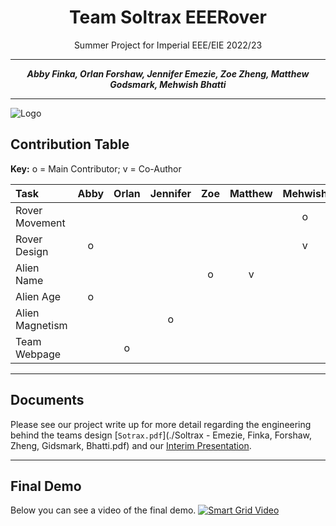 <center>

# Team Soltrax EEERover
Summer Project for Imperial EEE/EIE 2022/23

---

**_Abby Finka, Orlan Forshaw, Jennifer Emezie, Zoe Zheng, Matthew Godsmark, Mehwish Bhatti_**

---

</center>

![Logo](./client/src/assets/logo.png)


## Contribution Table

**Key:** o = Main Contributor; v = Co-Author


| Task                | Abby | Orlan | Jennifer | Zoe | Matthew | Mehwish |
|:--------------------|:--------:|:-----:|:------:|:-----:|:----:|:----------:|
| Rover Movement      |          |       |        |       |      |      o     |
| Rover Design        |     o    |       |        |       |      |      v     |
| Alien Name          |          |       |        |   o   |  v   |            |
| Alien Age           |    o     |       |        |       |      |            |
| Alien Magnetism     |          |       |    o   |       |      |            |
| Team Webpage        |          |   o   |        |       |      |            |


___
## Documents 
Please see our project write up for more detail regarding the engineering behind the teams design [`Sotrax.pdf`](./Soltrax - Emezie, Finka, Forshaw, Zheng, Gidsmark, Bhatti.pdf) and our [Interim Presentation](https://www.canva.com/design/DAFkkoNc9i0/usRfsTg2y6Oj4BSP19Y2mA/view?utm_content=DAFkkoNc9i0&utm_campaign=designshare&utm_medium=link&utm_source=editor).
___

## Final Demo
Below you can see a video of the final demo. 
[![Smart Grid Video](https://img.youtube.com/vi/qLZ7yFC_RUk/0.jpg)](https://youtu.be/qLZ7yFC_RUk)
